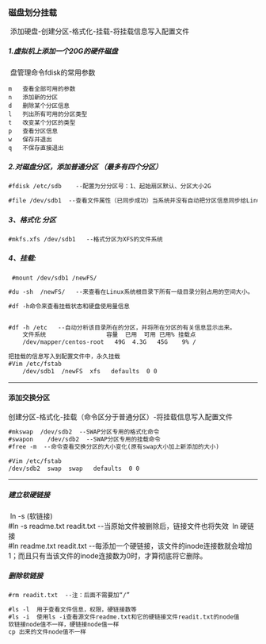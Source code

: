 ### 磁盘划分挂载

​	添加硬盘-创建分区-格式化-挂载-将挂载信息写入配置文件
##### 1.虚拟机上添加一个20G的硬件磁盘
​	盘管理命令fdisk的常用参数

```
m 	查看全部可用的参数
n 	添加新的分区
d 	删除某个分区信息
l 	列出所有可用的分区类型
t 	改变某个分区的类型
p	查看分区信息
w	保存并退出
q 	不保存直接退出
```

##### 2.对磁盘分区，添加普通分区 （最多有四个分区）
```markdown
#fdisk /etc/sdb    --配置为分分区号：1、起始扇区默认、分区大小2G
```
```markdown
#file /dev/sdb1  --查看文件属性（已同步成功）当系统并没有自动把分区信息同步给Linux内核时,输入partprobe命令手动同步
```
##### 3、格式化 分区

```markdown
#mkfs.xfs /dev/sdb1   --格式分区为XFS的文件系统
```
##### 4、挂载:


     #mount /dev/sdb1 /newFS/
```markdown
#du -sh  /newFS/   --来查看在Linux系统根目录下所有一级目录分别占用的空间大小。

#df -h命令来查看挂载状态和硬盘使用量信息


#df -h /etc   --自动分析该目录所在的分区，并将所在分区的有关信息显示出来。
	文件系统                 容量  已用  可用 已用% 挂载点
	/dev/mapper/centos-root   49G  4.3G   45G    9% /

把挂载的信息写入到配置文件中，永久挂载
#Vim /etc/fstab
	/dev/sdb1  /newFS  xfs   defaults  0 0

```
-------
#### 添加交换分区
​	创建分区-格式化-挂载（命令区分于普通分区）-将挂载信息写入配置文件
```markdown
#mkswap  /dev/sdb2  --SWAP分区专用的格式化命令
#swapon    /dev/sdb2  --SWAP分区专用的挂载命令
#free -m  --命令查看交换分区的大小变化(原有swap大小加上新添加的大小)

#Vim /etc/fstab
/dev/sdb2  swap  swap   defaults  0 0

```
-------
##### 建立软硬链接
​	ln -s  (软链接)  
​	#ln  -s  readme.txt  readit.txt     --当原始文件被删除后，链接文件也将失效
​	ln  硬链接     
​	#ln   readme.txt  readit.txt      --每添加一个硬链接，该文件的inode连接数就会增加1；而且只有当该文件的inode连接数为0时，才算彻底将它删除。

##### 删除软链接
```markdown
#rm readit.txt  --注：后面不需要加“/”

#ls -l  用于查看文件信息，权限，硬链接数等
#ls -i  使用ls -i查看源文件readme.txt和它的硬链接文件readit.txt的node值
软链接node值不一样，硬链接node值一样
cp 出来的文件node值不一样
```
